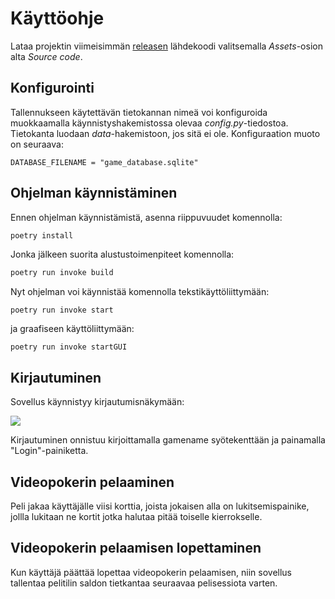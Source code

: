 # Käyttöohje

Lataa projektin viimeisimmän [releasen](https://github.com/ohjelmistotekniikka-hy/python-todo-app/releases) lähdekoodi valitsemalla _Assets_-osion alta _Source code_.

## Konfigurointi

Tallennukseen käytettävän tietokannan nimeä voi konfiguroida muokkaamalla käynnistyshakemistossa olevaa _config.py_-tiedostoa. Tietokanta luodaan _data_-hakemistoon, jos sitä ei ole. Konfiguraation muoto on seuraava:

```
DATABASE_FILENAME = "game_database.sqlite"
```

## Ohjelman käynnistäminen

Ennen ohjelman käynnistämistä, asenna riippuvuudet komennolla:

```bash
poetry install
```

Jonka jälkeen suorita alustustoimenpiteet komennolla:

```bash
poetry run invoke build
```

Nyt ohjelman voi käynnistää komennolla tekstikäyttöliittymään:

```
poetry run invoke start
```
ja graafiseen käyttöliittymään:

```
poetry run invoke startGUI
```

## Kirjautuminen

Sovellus käynnistyy kirjautumisnäkymään:

![](./kuvat/kayttoohje-kirjautuminen.png)

Kirjautuminen onnistuu kirjoittamalla gamename syötekenttään ja painamalla "Login"-painiketta.

## Videopokerin pelaaminen

Peli jakaa käyttäjälle viisi korttia, joista jokaisen alla on lukitsemispainike, jollla lukitaan ne kortit jotka halutaa pitää toiselle kierrokselle.

## Videopokerin pelaamisen lopettaminen
Kun käyttäjä päättää lopettaa videopokerin pelaamisen, niin sovellus tallentaa pelitilin saldon tietkantaa seuraavaa pelisessiota varten.
